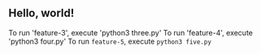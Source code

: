 ## Hello, world!

To run 'feature-3', execute 'python3 three.py'
To run 'feature-4', execute 'python3 four.py'
To run `feature-5`, execute `python3 five.py`
